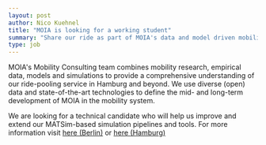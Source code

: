 ```yaml
---
layout: post
author: Nico Kuehnel
title: "MOIA is looking for a working student"
summary: "Share our ride as part of MOIA's data and model driven mobility consulting team"
type: job
---
```


MOIA's Mobility Consulting team combines mobility research, empirical data, models and simulations to provide a comprehensive understanding of our ride-pooling service in Hamburg and beyond. We use diverse (open) data and state-of-the-art technologies to define the mid- and long-term development of MOIA in the mobility system.

We are looking for a technical candidate who will help us improve and extend our MATSim-based simulation pipelines and tools. For more information visit
[here (Berlin)](https://boards.eu.greenhouse.io/moia/jobs/4535218101) or
[here (Hamburg)](https://boards.eu.greenhouse.io/moia/jobs/4535472101)

